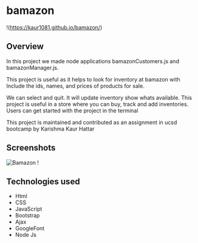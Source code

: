 # bamazon
!(https://kaur1081.github.io/bamazon/)

## Overview
In this project we made node applications bamazonCustomers.js and bamazonManager.js.

This project is useful as it helps to look for inventory at bamazon with  Include the ids, names, and prices of products for sale.

We can select and quit.
It will update inventory show whats available.
This project is useful in a store where you can buy, track and add inventories.
Users can get started with the project in the terminal 

This project is maintained  and contributed as an assignment in ucsd bootcamp by Karishma Kaur Hattar

## Screenshots
![ Bamazon ! ](https://github.com/kaur1081/bamazon/blob/master/bamazon.PNG)

## Technologies used

- Html
- CSS
- JavaScript
- Bootstrap
- Ajax
- GoogleFont
- Node Js





